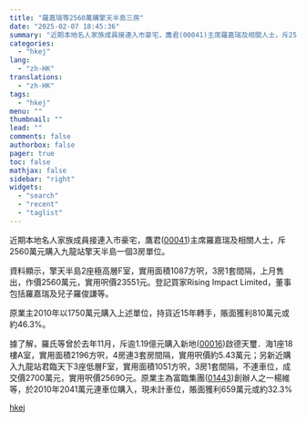 ```yaml
---
title: "羅嘉瑞等2560萬購擎天半島三房"
date: "2025-02-07 18:45:36"
summary: "近期本地名人家族成員接連入市豪宅，鷹君(00041)主席羅嘉瑞及相關人士，斥2560萬元購入九龍站擎..."
categories:
  - "hkej"
lang:
  - "zh-HK"
translations:
  - "zh-HK"
tags:
  - "hkej"
menu: ""
thumbnail: ""
lead: ""
comments: false
authorbox: false
pager: true
toc: false
mathjax: false
sidebar: "right"
widgets:
  - "search"
  - "recent"
  - "taglist"
---
```


近期本地名人家族成員接連入市豪宅，鷹君([00041](https://stock360.hkej.com/quotePlus/00041))主席羅嘉瑞及相關人士，斥2560萬元購入九龍站擎天半島一個3房單位。

資料顯示，擎天半島2座極高層F室，實用面積1087方呎，3房1套間隔，上月售出，作價2560萬元，實用呎價23551元。登記買家Rising Impact Limited，董事包括羅嘉瑞及兒子羅俊謙等。

原業主2010年以1750萬元購入上述單位，持貨近15年轉手，賬面獲利810萬元或約46.3%。

據了解，羅氏等曾於去年11月，斥逾1.19億元購入新地([00016](https://stock360.hkej.com/quotePlus/00016))啟德天璽．海1座18樓A室，實用面積2196方呎，4房連3套房間隔，實用呎價約5.43萬元；另新近購入九龍站君臨天下3座低層F室，實用面積1051方呎，3房1套間隔，不連車位，成交價2700萬元，實用呎價25690元。原業主為富臨集團([01443](https://stock360.hkej.com/quotePlus/01443))創辦人之一楊維等，於2010年2041萬元連車位購入，現未計車位，賬面獲利659萬元或約32.3%

[hkej](https://www2.hkej.com/instantnews/property/article/3995342/%E7%BE%85%E5%98%89%E7%91%9E%E7%AD%892560%E8%90%AC%E8%B3%BC%E6%93%8E%E5%A4%A9%E5%8D%8A%E5%B3%B6%E4%B8%89%E6%88%BF)
